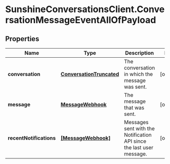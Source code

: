 # SunshineConversationsClient.ConversationMessageEventAllOfPayload

## Properties

Name | Type | Description | Notes
------------ | ------------- | ------------- | -------------
**conversation** | [**ConversationTruncated**](ConversationTruncated.md) | The conversation in which the message was sent. | [optional] 
**message** | [**MessageWebhook**](MessageWebhook.md) | The message that was sent. | [optional] 
**recentNotifications** | [**[MessageWebhook]**](MessageWebhook.md) | Messages sent with the Notification API since the last user message. | [optional] 


